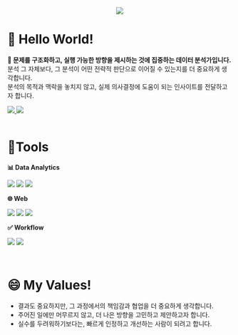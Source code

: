 <p align='center'>
    <img src="https://capsule-render.vercel.app/api?type=venom&color=0:CCFF33,100:FF3366&height=400&section=header&text=I'm%20Hyeeun&fontSize=85&animation=fadeIn&fontAlignY=38&desc=Keen%20On%20Insights,%20not%20just%20models%20—%20Domain-centered%20Data%20Science!&descAlignY=51&descAlign=62&fontColor=000000"/>
</p>

# 👋 Hello World!  
**🧠 문제를 구조화하고, 실행 가능한 방향을 제시하는 것에 집중하는 데이터 분석가입니다.** <br>
분석 그 자체보다, 그 분석이 어떤 전략적 판단으로 이어질 수 있는지를 더 중요하게 생각합니다. <br>
분석의 목적과 맥락을 놓치지 않고, 실제 의사결정에 도움이 되는 인사이트를 전달하고자 합니다.
<br>

<a href="mailto:chyeeun1031@gmail.com">
  <img src="https://img.shields.io/badge/chyeeun1031@gmail.com-EA4335?style=for-the-badge&logo=Gmail&logoColor=white"/>
</a>

<a href="https://velog.io/@hyeeun1031">
  <img src="https://img.shields.io/badge/hyeeun.log-20C997?style=for-the-badge&logo=Velog&logoColor=white"/>
</a>

<br>
<br>

# 💪Tools
**📊 Data Analytics**

<p align='left'>
    <img src="https://img.shields.io/badge/Python-3776AB?style=for-the-badge&logo=Python&logoColor=white"/>
    <img src="https://img.shields.io/badge/R-276DC3?style=for-the-badge&logo=r&logoColor=white"/>
    <img src="https://img.shields.io/badge/MySQL-4479A1?style=for-the-badge&logo=MySQL&logoColor=white"/>
</p> 


**🌐 Web**

<p align='left'>
    <img src="https://img.shields.io/badge/CSS-663399?style=for-the-badge&logo=CSS&logoColor=white"/>
    <img src="https://img.shields.io/badge/HTML-E34F26?style=for-the-badge&logo=HTML5&logoColor=white"/>
    <img src="https://img.shields.io/badge/Bootstrap-7952B3?style=for-the-badge&logo=Bootstrap&logoColor=white"/>
</p> 


**✅ Workflow**

<p align='left'>
    <img src="https://img.shields.io/badge/Github-181717?style=for-the-badge&logo=GitHub&logoColor=white"/>
    <img src="https://img.shields.io/badge/Notion-000000?style=for-the-badge&logo=Notion&logoColor=white"/>
</p> 

<br>

# 😄 My Values!
- 결과도 중요하지만, 그 과정에서의 책임감과 협업을 더 중요하게 생각합니다.
- 주어진 일에만 머무르지 않고, 더 나은 방향을 고민하고 제안하고자 합니다.
- 실수를 두려워하기보다는, 빠르게 인정하고 개선하는 사람이 되려고 합니다.

